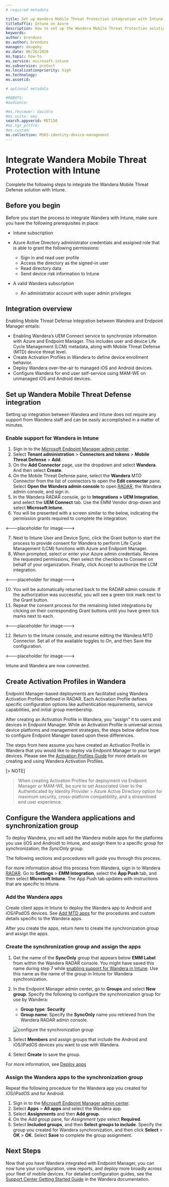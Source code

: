 ```yaml
---
# required metadata

title: Set up Wandera Mobile Threat Protection integration with Intune
titleSuffix: Intune on Azure
description: How to set up the Wandera Mobile Threat Protection solution with Microsoft Intune to control mobile device access to your corporate resources.
keywords:
author: brenduns
ms.author: brenduns
manager: dougeby
ms.date: 06/26/2020
ms.topic: how-to
ms.service: microsoft-intune
ms.subservice: protect
ms.localizationpriority: high
ms.technology:
ms.assetid:  

# optional metadata

#ROBOTS:
#audience:

#ms.reviewer: davidra
#ms.suite: ems
search.appverid: MET150
#ms.tgt_pltfrm:
#ms.custom:
ms.collection: M365-identity-device-management
---
```


# Integrate Wandera Mobile Threat Protection with Intune  

Complete the following steps to integrate the Wandera Mobile Threat Defense solution with Intune.  

## Before you begin  

Before you start the process to integrate Wandera with Intune, make sure you have the following prerequisites in place:
-	Intune subscription
-	Azure Active Directory administrator credentials and assigned role that is able to grant the following permissions:
    - Sign in and read user profile
    - Access the directory as the signed-in user
    - Read directory data
    - Send device risk information to Intune
 
-	A valid Wandera subscription
    -	An administrator account with super admin privileges

## Integration overview
Enabling Mobile Threat Defense integration between Wandera and Endpoint Manager entails:
- Enabling Wandera’s UEM Connect service to synchronize information with Azure and Endpoint Manager. This includes user and device Life Cycle Management (LCM) metadata, along with Mobile Threat Defense (MTD) device threat level.
- Create Activation Profiles in Wandera to define device enrollment behavior.
- Deploy Wandera over-the-air to managed iOS and Android devices.
- Configure Wandera for end user self-service using MAM-WE on unmanaged iOS and Android devices.

## Set up Wandera Mobile Threat Defense integration  
Setting up integration between Wandera and Intune does not require any support from Wandera staff and can be easily accomplished in a matter of minutes.

### Enable support for Wandera in Intune

1. Sign in to the [Microsoft Endpoint Manager admin center](https://go.microsoft.com/fwlink/?linkid=2109431).
2. Select **Tenant administration** > **Connectors and tokens** > **Mobile Threat Defense** > **Add**.
3. On the **Add Connector** page, use the dropdown and select **Wandera**. And then select **Create**.  
4. On the Mobile Threat Defense pane, select the **Wandera** MTD Connector from the list of connectors to open the **Edit connector** pane. Select **Open the Wandera admin console** to open [RADAR](https://radar.wandera.com/login), the Wandera admin console, and sign in. 
5. In the Wandera RADAR console, go to **Integrations > UEM Integration**, and select the **UEM Connect** tab. Use the EMM Vendor drop-down and select **Microsoft Intune**.
6.	You will be presented with a screen similar to the below, indicating the permission grants required to complete the integration:

<---placeholder for image--->

7.	Next to Intune User and Device Sync, click the Grant button to start the process to provide consent for Wandera to perform Life Cycle Management (LCM) functions with Azure and Endpoint Manager. 
8.	When prompted, select or enter your Azure admin credentials. Review the requested permissions, then select the checkbox to Consent on behalf of your organization. Finally, click Accept to authorize the LCM integration.

<---placeholder for image--->

10.	You will be automatically returned back to the RADAR admin console.  If the authorization was successful, you will see a green tick mark next to the Grant button.
11.	Repeat the consent process for the remaining listed integrations by clicking on their corresponding Grant buttons until you have green tick marks next to each.

<---placeholder for image--->

12.	Return to the Intune console, and resume editing the Wandera MTD Connector. Set all of the available toggles to On, and then Save the configuration.

<---placeholder for image--->

Intune and Wandera are now connected.  

## Create Activation Profiles in Wandera
Endpoint Manager-based deployments are facilitated using Wandera Activation Profiles defined in RADAR.  Each Activation Profile defines specific configuration options like authentication requirements, service capabilities, and initial group membership.  

After creating an Activation Profile in Wandera, you “assign” it to users and devices in Endpoint Manager.  While an Activation Profile is universal across device platforms and management strategies, the steps below define how to configure Endpoint Manager based upon these differences.

The steps from here assume you have created an Activation Profile in Wandera that you would like to deploy via Endpoint Manager to your target devices. Please see the [Activation Profiles Guide](missing) for more details on creating and using Wandera Activation Profiles.

[> NOTE]
> When creating Activation Profiles for deployment via Endpoint Manager or MAM-WE, be sure to set Associated User to the Authenticated by Identity Provider > Azure Active Directory option for maximum security, cross-platform compatibility, and a streamlined end user experience.

## Configure the Wandera applications and synchronization group  
To deploy Wandera, you will add the Wandera mobile apps for the platforms you use (iOS and Android) to Intune, and assign them to a specific group for synchronization; the *SyncOnly* group. 

The following sections and procedures will guide you through this process.

For more information about this process from Wandera, sign in to Wandera [RADAR](https://radar.wandera.com/login). Go to **Settings** > **EMM Integration**, select the **App Push** tab, and then select **Microsoft Intune**. The App Push tab updates with instructions that are specific to Intune.  

### Add the Wandera apps  
Create client apps in Intune to deploy the Wandera app to Android and iOS/iPadOS devices. See [Add MTD apps](mtd-apps-ios-app-configuration-policy-add-assign.md) for the procedures and custom details specific to the Wandera apps.  

After you create the apps, return here to create the synchronization group and assign the apps.

### Create the synchronization group and assign the apps

1. Get the name of the **SyncOnly** group that appears below **EMM Label** from within the Wandera RADAR console. You might have saved this name during step 7 while [enabling support for Wandera in Intune](#enable-support-for-wandera-in-intune). Use this name as the name of the group in Intune for Wandera synchronization.  

2. In the Endpoint Manager admin center, go to **Groups** and select **New group**. Specify the following to configure the synchronization group for use by Wandera:
   - **Group type**: **Security**
   - **Group name**: Specify the **SyncOnly** name you retrieved from the Wandera RADAR admin console.

   ![configure the synchronization group](./media/wandera-mtd-connector-integration/configure-sync-group.png)

3. Select **Members** and assign groups that include the Android and iOS/iPadOS devices you want to use with Wandera.

4. Select **Create** to save the group.

For more information, see [Deploy apps](../apps/apps-deploy.md)

### Assign the Wandera apps to the synchronization group  
Repeat the following procedure for the Wandera app you created for iOS/iPadOS and for Android.

1. Sign in to the [Microsoft Endpoint Manager admin center](https://go.microsoft.com/fwlink/?linkid=2109431).
2. Select **Apps** > **All apps** and select the Wandera app.
3. Select **Assignments** and then **Add group**.  
4. On the *Add group* pane, for *Assignment type* select **Required**.
5. Select **Included groups**, and then **Select groups to include**. Specify the group you created for Wandera synchronization, and then click **Select** > **OK** > **OK**. Select **Save** to complete the group assignment. 

## Next Steps  
Now that you have Wandera integrated with Endpoint Manager, you can now tune your configuration, view reports, and deploy more broadly across your fleet of mobile devices. For detailed configuration guides, see the [Support Center Getting Started Guide](https://radar.wandera.com/?return_to=https://wandera.force.com/Customer/s/getting-started) in the Wandera documentation. 
